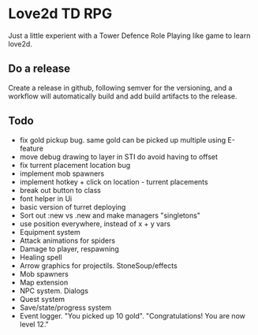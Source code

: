 # Love2d TD RPG

Just a little experient with a Tower Defence Role Playing like game to learn love2d.

## Do a release

Create a release in github, following semver for the versioning, and a workflow will automatically build and add build artifacts to the release.

## Todo

* fix gold pickup bug. same gold can be picked up multiple using E-feature
* move debug drawing to layer in STI do avoid having to offset
* fix turrent placement location bug
* implement mob spawners
* implement hotkey + click on location - turrent placements
* break out button to class
* font helper in Ui
* basic version of turret deploying
* Sort out :new vs .new and make managers "singletons"
* use position everywhere, instead of x + y vars
* Equipment system
* Attack animations for spiders
* Damage to player, respawning
* Healing spell
* Arrow graphics for projectils. StoneSoup/effects
* Mob spawners
* Map extension
* NPC system. Dialogs
* Quest system
* Save/state/progress system
* Event logger. "You picked up 10 gold". "Congratulations! You are now level 12."
